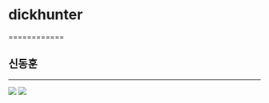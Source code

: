 # dickhunter
============
## 신동훈
------------
![](https://yt3.ggpht.com/--GuuJwNlJng/AAAAAAAAAAI/AAAAAAAAAAA/QPmaE1T1Pug/s900-c-k-no-mo-rj-c0xffffff/photo.jpg)
![](http://ytimg.googleusercontent.com/vi/EziKjkqRARI/mqdefault.jpg)
